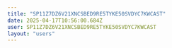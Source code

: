 ```yaml
---
title: "SP11Z7DZ6V21XNCSBED9RE5TYKE50SVDYC7KWCAST"
date: 2025-04-17T10:56:00.684Z
user: SP11Z7DZ6V21XNCSBED9RE5TYKE50SVDYC7KWCAST
layout: "users"
---
```

    